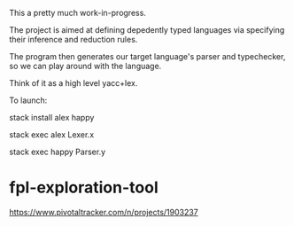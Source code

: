 This a pretty much work-in-progress.

The project is aimed at defining depedently typed languages via specifying their inference and reduction rules.

The program then generates our target language's parser and typechecker, so we can play around with the language.

Think of it as a high level yacc+lex.



To launch:

stack install alex happy

stack exec alex Lexer.x

stack exec happy Parser.y

# fpl-exploration-tool

https://www.pivotaltracker.com/n/projects/1903237
